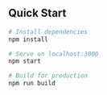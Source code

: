 
## Quick Start

```bash
# Install dependencies
npm install

# Serve on localhost:3000
npm start

# Build for production
npm run build
```